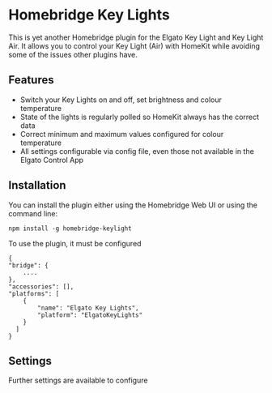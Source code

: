 
# Homebridge Key Lights

This is yet another Homebridge plugin for the Elgato Key Light and Key Light Air. It allows you to control your Key Light (Air) with HomeKit while avoiding some of the issues other plugins have.

## Features

- Switch your Key Lights on and off, set brightness and colour temperature
- State of the lights is regularly polled so HomeKit always has the correct data
- Correct minimum and maximum values configured for colour temperature 
- All settings configurable via config file, even those not available in the Elgato Control App 

## Installation
You can install the plugin either using the Homebridge Web UI or using the command line:

    npm install -g homebridge-keylight

To use the plugin, it must be configured

    {
    "bridge": {
        ....
    },
    "accessories": [],
    "platforms": [
        {
            "name": "Elgato Key Lights",
            "platform": "ElgatoKeyLights"
        }
      ]
    }

## Settings

Further settings are available to configure